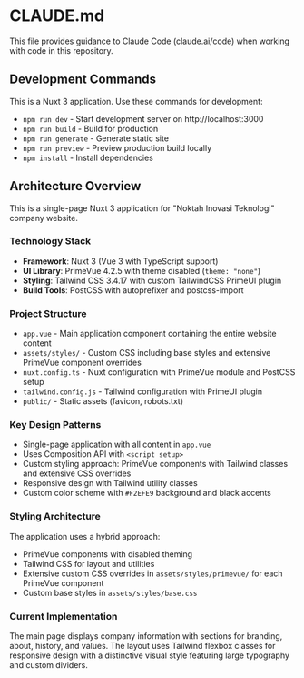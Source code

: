 # CLAUDE.md

This file provides guidance to Claude Code (claude.ai/code) when working with code in this repository.

## Development Commands

This is a Nuxt 3 application. Use these commands for development:

- `npm run dev` - Start development server on http://localhost:3000
- `npm run build` - Build for production
- `npm run generate` - Generate static site
- `npm run preview` - Preview production build locally
- `npm install` - Install dependencies

## Architecture Overview

This is a single-page Nuxt 3 application for "Noktah Inovasi Teknologi" company website.

### Technology Stack
- **Framework**: Nuxt 3 (Vue 3 with TypeScript support)
- **UI Library**: PrimeVue 4.2.5 with theme disabled (`theme: "none"`)
- **Styling**: Tailwind CSS 3.4.17 with custom TailwindCSS PrimeUI plugin
- **Build Tools**: PostCSS with autoprefixer and postcss-import

### Project Structure
- `app.vue` - Main application component containing the entire website content
- `assets/styles/` - Custom CSS including base styles and extensive PrimeVue component overrides
- `nuxt.config.ts` - Nuxt configuration with PrimeVue module and PostCSS setup
- `tailwind.config.js` - Tailwind configuration with PrimeUI plugin
- `public/` - Static assets (favicon, robots.txt)

### Key Design Patterns
- Single-page application with all content in `app.vue`
- Uses Composition API with `<script setup>`
- Custom styling approach: PrimeVue components with Tailwind classes and extensive CSS overrides
- Responsive design with Tailwind utility classes
- Custom color scheme with `#F2EFE9` background and black accents

### Styling Architecture
The application uses a hybrid approach:
- PrimeVue components with disabled theming
- Tailwind CSS for layout and utilities
- Extensive custom CSS overrides in `assets/styles/primevue/` for each PrimeVue component
- Custom base styles in `assets/styles/base.css`

### Current Implementation
The main page displays company information with sections for branding, about, history, and values. The layout uses Tailwind flexbox classes for responsive design with a distinctive visual style featuring large typography and custom dividers.